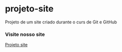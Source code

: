 # projeto-site
 Projeto de um site criado durante o curs de Git e GitHub
 
 <h3>Visite nosso site</h3>
 
 <a href="https://projeto-site-chi.vercel.app/">Projeto site</a>
